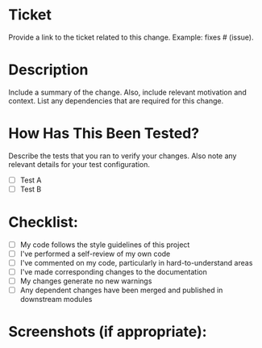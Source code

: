 # Ticket

Provide a link to the ticket related to this change.
Example: fixes # (issue).

# Description

Include a summary of the change.
Also, include relevant motivation and context.
List any dependencies that are required for this change.

# How Has This Been Tested?

Describe the tests that you ran to verify your changes.
Also note any relevant details for your test configuration.

- [ ] Test A
- [ ] Test B

# Checklist:

- [ ] My code follows the style guidelines of this project
- [ ] I've performed a self-review of my own code
- [ ] I've commented on my code, particularly in hard-to-understand areas
- [ ] I've made corresponding changes to the documentation
- [ ] My changes generate no new warnings
- [ ] Any dependent changes have been merged and published in downstream modules

# Screenshots (if appropriate):